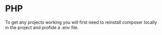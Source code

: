# PHP
To get any projects working you will first need to reinstall composer locally in the project and profide a .env file.
